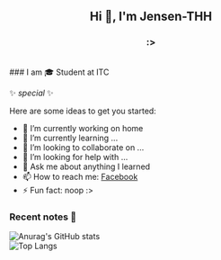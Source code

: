 <h2 align="center">Hi 👋, I'm Jensen-THH</h2>
<h3 align="center">:></h3>

<br />
 ### I am 🎓 Student  at ITC

✨ _special_ ✨ 

Here are some ideas to get you started:
- 🔭 I’m currently working on home
- 🌱 I’m currently learning ...
- 👯 I’m looking to collaborate on ...
- 🤔 I’m looking for help with ...
- 💬 Ask me about anything I learned
- 📫 How to reach me: [Facebook](https://fb.com/jensen523)
- ⚡ Fun fact:  noop :>
### Recent notes 📝

![Anurag's GitHub stats](https://github-readme-stats.vercel.app/api?username=jensen-thh&show_icons=true&count_private=true&theme=gruvbox)
<br>
![Top Langs](https://github-readme-stats.vercel.app/api/top-langs/?username=jensen-thh&layout=compact)





